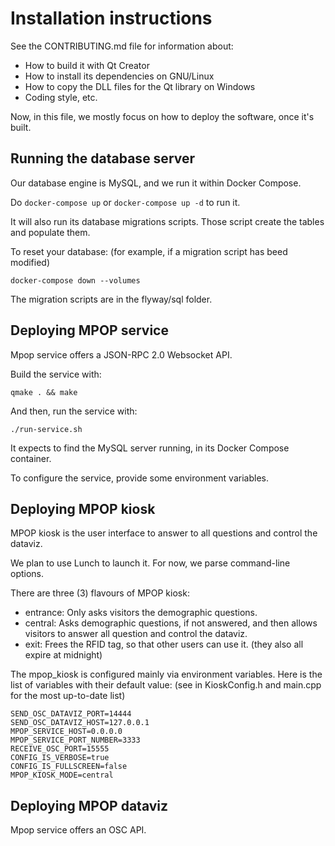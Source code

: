 # Installation instructions

See the CONTRIBUTING.md file for information about:

- How to build it with Qt Creator
- How to install its dependencies on GNU/Linux
- How to copy the DLL files for the Qt library on Windows
- Coding style, etc.

Now, in this file, we mostly focus on how to deploy the software, once it's built.

## Running the database server

Our database engine is MySQL, and we run it within Docker Compose.

Do `docker-compose up` or `docker-compose up -d` to run it.

It will also run its database migrations scripts. Those script create the tables and populate them.

To reset your database: (for example, if a migration script has beed modified)

`docker-compose down --volumes`

The migration scripts are in the flyway/sql folder.


## Deploying MPOP service

Mpop service offers a JSON-RPC 2.0 Websocket API.

Build the service with:

`qmake . && make`

And then, run the service with:

`./run-service.sh`

It expects to find the MySQL server running, in its Docker Compose container.

To configure the service, provide some environment variables.


## Deploying MPOP kiosk

MPOP kiosk is the user interface to answer to all questions and control the dataviz.

We plan to use Lunch to launch it. For now, we parse command-line options.

There are three (3) flavours of MPOP kiosk:

- entrance: Only asks visitors the demographic questions.
- central: Asks demographic questions, if not answered, and then allows visitors to answer all question and control the dataviz.
- exit: Frees the RFID tag, so that other users can use it. (they also all expire at midnight)

The mpop_kiosk is configured mainly via environment variables. Here is the list of variables with their default value:
(see in KioskConfig.h and main.cpp for the most up-to-date list)

```
SEND_OSC_DATAVIZ_PORT=14444
SEND_OSC_DATAVIZ_HOST=127.0.0.1
MPOP_SERVICE_HOST=0.0.0.0
MPOP_SERVICE_PORT_NUMBER=3333
RECEIVE_OSC_PORT=15555
CONFIG_IS_VERBOSE=true
CONFIG_IS_FULLSCREEN=false
MPOP_KIOSK_MODE=central
```


## Deploying MPOP dataviz

Mpop service offers an OSC API.

